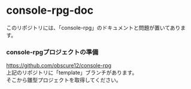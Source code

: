 # console-rpg-doc
このリポジトリには、「console-rpg」のドキュメントと問題が置いてあります。

### console-rpgプロジェクトの準備
https://github.com/obscure12/console-rpg  
上記のリポジトリに「template」ブランチがあります。  
そこから雛型プロジェクトを取得してください。